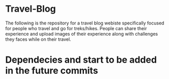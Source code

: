 # Travel-Blog

The following is the repository for a travel blog webiste specifically focused for people who travel and go for treks/hikes. People can share their experience and upload images of their experience along with challenges they faces while on their travel.

# Dependecies and start to be added in the future commits

